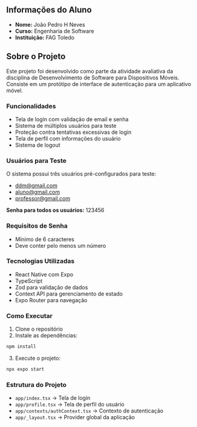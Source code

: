 ## Informações do Aluno
- **Nome:** João Pedro H Neves
- **Curso:** Engenharia de Software
- **Instituição:** FAG Toledo

## Sobre o Projeto
Este projeto foi desenvolvido como parte da atividade avaliativa da disciplina de Desenvolvimento de Software para Dispositivos Móveis. Consiste em um protótipo de interface de autenticação para um aplicativo móvel.

### Funcionalidades
- Tela de login com validação de email e senha
- Sistema de múltiplos usuários para teste
- Proteção contra tentativas excessivas de login
- Tela de perfil com informações do usuário
- Sistema de logout

### Usuários para Teste
O sistema possui três usuários pré-configurados para teste:
- ddm@gmail.com
- aluno@gmail.com
- professor@gmail.com

**Senha para todos os usuários:** 123456

### Requisitos de Senha
- Mínimo de 6 caracteres
- Deve conter pelo menos um número

### Tecnologias Utilizadas
- React Native com Expo
- TypeScript
- Zod para validação de dados
- Context API para gerenciamento de estado
- Expo Router para navegação

### Como Executar
1. Clone o repositório
2. Instale as dependências:
```bash
npm install
```
3. Execute o projeto:
```bash
npx expo start
```

### Estrutura do Projeto
- `app/index.tsx` → Tela de login
- `app/profile.tsx` → Tela de perfil do usuário
- `app/contexts/authContext.tsx` → Contexto de autenticação
- `app/_layout.tsx` → Provider global da aplicação
